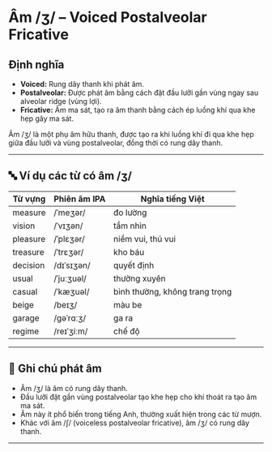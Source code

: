 # Âm /ʒ/ – Voiced Postalveolar Fricative

## Định nghĩa
- **Voiced:** Rung dây thanh khi phát âm.
- **Postalveolar:** Được phát âm bằng cách đặt đầu lưỡi gần vùng ngay sau alveolar ridge (vùng lợi).
- **Fricative:** Âm ma sát, tạo ra âm thanh bằng cách ép luồng khí qua khe hẹp gây ma sát.

Âm /ʒ/ là một phụ âm hữu thanh, được tạo ra khi luồng khí đi qua khe hẹp giữa đầu lưỡi và vùng postalveolar, đồng thời có rung dây thanh.

---

## 🔤 Ví dụ các từ có âm /ʒ/

| Từ vựng    | Phiên âm IPA  | Nghĩa tiếng Việt         |
|------------|----------------|--------------------------|
| measure    | /ˈmeʒər/       | đo lường                |
| vision     | /ˈvɪʒən/       | tầm nhìn                |
| pleasure   | /ˈplɛʒər/      | niềm vui, thú vui       |
| treasure   | /ˈtrɛʒər/      | kho báu                 |
| decision   | /dɪˈsɪʒən/     | quyết định              |
| usual      | /ˈjuːʒuəl/     | thường xuyên            |
| casual     | /ˈkæʒuəl/      | bình thường, không trang trọng |
| beige      | /beɪʒ/         | màu be                  |
| garage     | /ɡəˈrɑːʒ/      | ga ra                   |
| regime     | /reɪˈʒiːm/     | chế độ                  |

---

## 📌 Ghi chú phát âm
- Âm /ʒ/ là âm có rung dây thanh.
- Đầu lưỡi đặt gần vùng postalveolar tạo khe hẹp cho khí thoát ra tạo âm ma sát.
- Âm này ít phổ biến trong tiếng Anh, thường xuất hiện trong các từ mượn.
- Khác với âm /ʃ/ (voiceless postalveolar fricative), âm /ʒ/ có rung dây thanh.

---
 